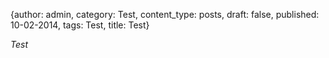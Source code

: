 {author: admin, category: Test, content_type: posts, draft: false, published: 10-02-2014,
  tags: Test, title: Test}

*Test*
